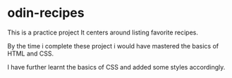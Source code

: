# odin-recipes
This is a practice project
It centers around listing favorite recipes.

By the time i complete these project i would have mastered the basics of HTML and CSS.

I have further learnt the basics of CSS and added some styles accordingly.